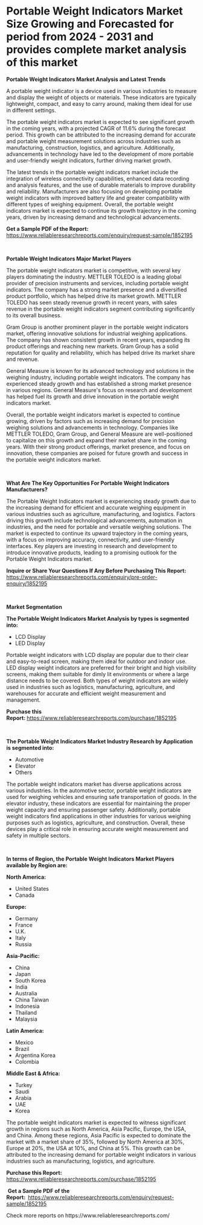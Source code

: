 <p><h1>Portable Weight Indicators Market Size Growing and Forecasted for period from 2024 - 2031 and provides complete market analysis of this market</h1></p><p><strong>Portable Weight Indicators Market Analysis and Latest Trends</strong></p>
<p><p>A portable weight indicator is a device used in various industries to measure and display the weight of objects or materials. These indicators are typically lightweight, compact, and easy to carry around, making them ideal for use in different settings. </p><p>The portable weight indicators market is expected to see significant growth in the coming years, with a projected CAGR of 11.6% during the forecast period. This growth can be attributed to the increasing demand for accurate and portable weight measurement solutions across industries such as manufacturing, construction, logistics, and agriculture. Additionally, advancements in technology have led to the development of more portable and user-friendly weight indicators, further driving market growth.</p><p>The latest trends in the portable weight indicators market include the integration of wireless connectivity capabilities, enhanced data recording and analysis features, and the use of durable materials to improve durability and reliability. Manufacturers are also focusing on developing portable weight indicators with improved battery life and greater compatibility with different types of weighing equipment. Overall, the portable weight indicators market is expected to continue its growth trajectory in the coming years, driven by increasing demand and technological advancements.</p></p>
<p><strong>Get a Sample PDF of the Report:&nbsp;</strong> <a href="https://www.reliableresearchreports.com/enquiry/request-sample/1852195">https://www.reliableresearchreports.com/enquiry/request-sample/1852195</a></p>
<p>&nbsp;</p>
<p><strong>Portable Weight Indicators Major Market Players</strong></p>
<p><p>The portable weight indicators market is competitive, with several key players dominating the industry. METTLER TOLEDO is a leading global provider of precision instruments and services, including portable weight indicators. The company has a strong market presence and a diversified product portfolio, which has helped drive its market growth. METTLER TOLEDO has seen steady revenue growth in recent years, with sales revenue in the portable weight indicators segment contributing significantly to its overall business.</p><p>Gram Group is another prominent player in the portable weight indicators market, offering innovative solutions for industrial weighing applications. The company has shown consistent growth in recent years, expanding its product offerings and reaching new markets. Gram Group has a solid reputation for quality and reliability, which has helped drive its market share and revenue.</p><p>General Measure is known for its advanced technology and solutions in the weighing industry, including portable weight indicators. The company has experienced steady growth and has established a strong market presence in various regions. General Measure's focus on research and development has helped fuel its growth and drive innovation in the portable weight indicators market.</p><p>Overall, the portable weight indicators market is expected to continue growing, driven by factors such as increasing demand for precision weighing solutions and advancements in technology. Companies like METTLER TOLEDO, Gram Group, and General Measure are well-positioned to capitalize on this growth and expand their market share in the coming years. With their strong product offerings, market presence, and focus on innovation, these companies are poised for future growth and success in the portable weight indicators market.</p></p>
<p>&nbsp;</p>
<p><strong>What Are The Key Opportunities For Portable Weight Indicators Manufacturers?</strong></p>
<p><p>The Portable Weight Indicators market is experiencing steady growth due to the increasing demand for efficient and accurate weighing equipment in various industries such as agriculture, manufacturing, and logistics. Factors driving this growth include technological advancements, automation in industries, and the need for portable and versatile weighing solutions. The market is expected to continue its upward trajectory in the coming years, with a focus on improving accuracy, connectivity, and user-friendly interfaces. Key players are investing in research and development to introduce innovative products, leading to a promising outlook for the Portable Weight Indicators market.</p></p>
<p><strong>Inquire or Share Your Questions If Any Before Purchasing This Report:</strong> <a href="https://www.reliableresearchreports.com/enquiry/pre-order-enquiry/1852195">https://www.reliableresearchreports.com/enquiry/pre-order-enquiry/1852195</a></p>
<p>&nbsp;</p>
<p><strong>Market Segmentation</strong></p>
<p><strong>The Portable Weight Indicators Market Analysis by types is segmented into:</strong></p>
<p><ul><li>LCD Display</li><li>LED Display</li></ul></p>
<p><p>Portable weight indicators with LCD display are popular due to their clear and easy-to-read screen, making them ideal for outdoor and indoor use. LED display weight indicators are preferred for their bright and high visibility screens, making them suitable for dimly lit environments or where a large distance needs to be covered. Both types of weight indicators are widely used in industries such as logistics, manufacturing, agriculture, and warehouses for accurate and efficient weight measurement and management.</p></p>
<p><strong>Purchase this Report:&nbsp;</strong><a href="https://www.reliableresearchreports.com/purchase/1852195">https://www.reliableresearchreports.com/purchase/1852195</a></p>
<p>&nbsp;</p>
<p><strong>The Portable Weight Indicators Market Industry Research by Application is segmented into:</strong></p>
<p><ul><li>Automotive</li><li>Elevator</li><li>Others</li></ul></p>
<p><p>The portable weight indicators market has diverse applications across various industries. In the automotive sector, portable weight indicators are used for weighing vehicles and ensuring safe transportation of goods. In the elevator industry, these indicators are essential for maintaining the proper weight capacity and ensuring passenger safety. Additionally, portable weight indicators find applications in other industries for various weighing purposes such as logistics, agriculture, and construction. Overall, these devices play a critical role in ensuring accurate weight measurement and safety in multiple sectors.</p></p>
<p>&nbsp;</p>
<p><strong>In terms of Region, the Portable Weight Indicators Market Players available by Region are:</strong></p>
<p>
    <p> <strong> North America: </strong>
        <ul>
            <li>United States</li>
            <li>Canada</li>
        </ul>
        </p> 
    <p> <strong> Europe: </strong>
        <ul>
            <li>Germany</li>
            <li>France</li>
            <li>U.K.</li>
            <li>Italy</li>
            <li>Russia</li>
        </ul>
        </p> 
    <p> <strong> Asia-Pacific: </strong>
        <ul>
            <li>China</li>
            <li>Japan</li>
            <li>South Korea</li>
            <li>India</li>
            <li>Australia</li>
            <li>China Taiwan</li>
            <li>Indonesia</li>
            <li>Thailand</li>
            <li>Malaysia</li>
        </ul>
        </p> 
    <p> <strong> Latin America: </strong>
        <ul>
            <li>Mexico</li>
            <li>Brazil</li>
            <li>Argentina Korea</li>
            <li>Colombia</li>
        </ul>
        </p> 
    <p> <strong> Middle East & Africa: </strong>
        <ul>
            <li>Turkey</li>
            <li>Saudi</li>
            <li>Arabia</li>
            <li>UAE</li>
            <li>Korea</li>
        </ul>
    </p>
    </p>
<p><p>The portable weight indicators market is expected to witness significant growth in regions such as North America, Asia Pacific, Europe, the USA, and China. Among these regions, Asia Pacific is expected to dominate the market with a market share of 35%, followed by North America at 30%, Europe at 20%, the USA at 10%, and China at 5%. This growth can be attributed to the increasing demand for portable weight indicators in various industries such as manufacturing, logistics, and agriculture.</p></p>
<p><strong>Purchase this Report: </strong><a href="https://www.reliableresearchreports.com/purchase/1852195">https://www.reliableresearchreports.com/purchase/1852195</a></p>
<p>&nbsp;<strong>Get a Sample PDF of the Report:&nbsp;&nbsp;</strong><a href="https://www.reliableresearchreports.com/enquiry/request-sample/1852195">https://www.reliableresearchreports.com/enquiry/request-sample/1852195</a></p>
<p><strong></strong></p>
<p>Check more reports on https://www.reliableresearchreports.com/</p>